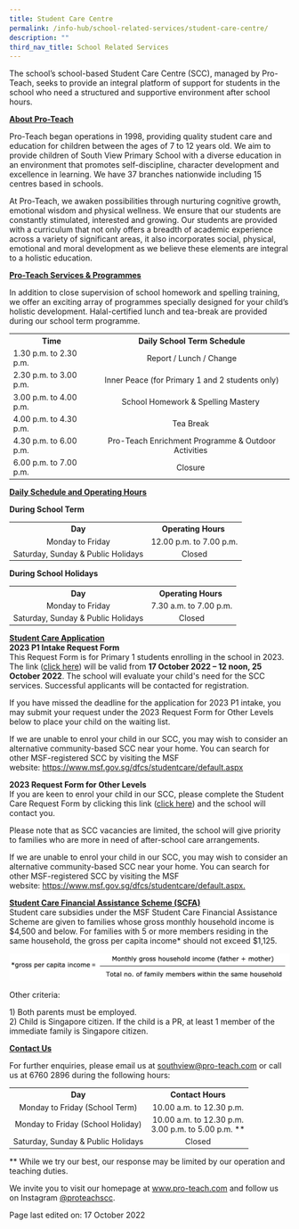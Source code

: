 ```yaml
---
title: Student Care Centre
permalink: /info-hub/school-related-services/student-care-centre/
description: ""
third_nav_title: School Related Services
---
```

<p>The school&rsquo;s school-based Student Care Centre (SCC), managed by Pro-Teach, seeks to provide an integral platform of support for students in the school who need a structured and supportive environment after school hours.</p>
<p><u><strong>About Pro-Teach</strong></u></p>
<p>Pro-Teach began operations in 1998, providing quality student care and education for children between the ages of 7 to 12 years old. We aim to provide children of South View Primary School with a diverse education in an environment that promotes self-discipline, character development and excellence in learning. We have 37 branches nationwide including 15 centres based in schools.</p>
<p>At Pro-Teach, we awaken possibilities through nurturing cognitive growth, emotional wisdom and physical wellness. We ensure that our students are constantly stimulated, interested and growing. Our students are provided with a curriculum that not only offers a breadth of academic experience across a variety of significant areas, it also incorporates social, physical, emotional and moral development as we believe these elements are integral to a holistic education.</p>
<p><strong><u>Pro-Teach Services &amp; Programmes</u></strong></p>
<p>In addition to close supervision of school homework and spelling training, we offer an exciting array of programmes specially designed for your child&rsquo;s holistic development. Halal-certified lunch and tea-break are provided during our school term programme.</p><table>
<tbody>
<tr>
<th style="text-align: center;">Time</th>
<th style="text-align: center;">Daily School Term Schedule</th>
</tr>
<tr>
<td>1.30 p.m. to 2.30 p.m.</td>
<td style="text-align: center;">Report / Lunch / Change</td>
</tr>
<tr>
<td>2.30 p.m. to 3.00 p.m.</td>
<td style="text-align: center;">Inner Peace (for Primary 1 and 2 students only)</td>
</tr>
<tr>
<td>3.00 p.m. to 4.00 p.m.&nbsp;</td>
<td style="text-align: center;">School Homework &amp; Spelling Mastery&nbsp;</td>
</tr>
<tr>
<td>4.00 p.m. to 4.30 p.m.&nbsp;</td>
<td style="text-align: center;">Tea Break&nbsp;</td>
</tr>
<tr>
<td>4.30 p.m. to 6.00 p.m.&nbsp;</td>
<td style="text-align: center;">Pro-Teach Enrichment Programme &amp; Outdoor Activities&nbsp;</td>
</tr>
<tr>
<td>6.00 p.m. to 7.00 p.m.&nbsp;</td>
<td style="text-align: center;">Closure&nbsp;</td>
</tr>
</tbody>
</table>
<p><strong><u>Daily Schedule and Operating Hours</u></strong></p>
<p><strong>During School Term</strong></p>
<table>
<tbody>
<tr>
<th style="text-align: center;">Day</th>
<th style="text-align: center;">Operating Hours&nbsp;</th>
</tr>
<tr>
<td style="text-align: center;">Monday to Friday</td>
<td style="text-align: center;">12.00 p.m. to 7.00 p.m.</td>
</tr>
<tr>
<td style="text-align: center;">Saturday, Sunday &amp; Public Holidays</td>
<td style="text-align: center;">Closed</td>
</tr>
</tbody>
</table>
<p><strong>During School Holidays</strong></p>
<table>
<tbody>
<tr>
<th style="text-align: center;">Day</th>
<th style="text-align: center;">Operating Hours&nbsp;</th>
</tr>
<tr>
<td style="text-align: center;">Monday to Friday</td>
<td style="text-align: center;">7.30 a.m. to 7.00 p.m.</td>
</tr>
<tr>
<td style="text-align: center;">Saturday, Sunday &amp; Public Holidays</td>
<td style="text-align: center;">Closed</td>
</tr>
</tbody>
</table>
<p><strong><span style="text-decoration: underline;">Student Care Application</span><br /></strong><strong>2023 P1 Intake Request Form<br /></strong>This Request Form is for Primary 1 students enrolling in the school in 2023. The link (<a href="https://form.gov.sg/63477cf481346a0012daddba" target="_blank" rel="noopener">click here</a>) will be valid from&nbsp;<strong>17 October 2022 &ndash; 12 noon, 25 October 2022</strong>. The school will evaluate your child's need for the SCC services. Successful applicants will be contacted for registration.</p>
<p>If you have missed the deadline for the application for 2023 P1 intake, you may submit your request under the 2023 Request Form for Other Levels below to place your child on the waiting list.</p>
<p>If we are unable to enrol your child in our SCC, you may wish to consider an alternative community-based SCC near your home. You can search for other MSF-registered SCC by visiting the MSF website:&nbsp;<a href="https://www.msf.gov.sg/dfcs/studentcare/default.aspx" target="_blank" rel="noopener">https://www.msf.gov.sg/dfcs/studentcare/default.aspx</a></p>
<p><strong>2023 Request Form for Other Levels<br /></strong>If you are keen to enrol your child in our SCC, please complete the Student Care Request Form by clicking this link (<a href="https://form.gov.sg/5fbb6621e9047c0012259340" target="_blank" rel="noopener">click here</a>) and the school will contact you.</p>
<p>Please note that as SCC vacancies are limited, the school will give priority to families who are more in need of after-school care arrangements.</p>
<p>If we are unable to enrol your child in our SCC, you may wish to consider an alternative community-based SCC near your home. You can search for other MSF-registered SCC by visiting the MSF website:&nbsp;<a href="https://www.msf.gov.sg/dfcs/studentcare/default.aspx" target="">https://www.msf.gov.sg/dfcs/studentcare/default.aspx.</a></p>
<p><strong><u>Student Care Financial Assistance Scheme (SCFA)<br /></u></strong>Student care subsidies under the MSF Student Care Financial Assistance Scheme are given to families whose gross monthly household income is $4,500 and below. For families with 5 or more members residing in the same household, the gross per capita income* should not exceed $1,125.</p>
<img src="/images/grossincome.png">
<p>Other criteria:</p>
<p>1) Both parents must be employed.<br />2) Child is Singapore citizen. If the child is a PR, at least 1 member of the immediate family is Singapore citizen.&nbsp;</p>
<p><strong><u>Contact Us</u></strong></p>
<p>For further enquiries, please email us at&nbsp;<a href="mailto:southview@pro-teach.com">southview@pro-teach.com</a>&nbsp;or call us at 6760 2896 during the following hours:</p>
<table>
<tbody>
<tr>
<th style="text-align: center;">Day</th>
<th style="text-align: center;">Contact Hours</th>
</tr>
<tr>
<td style="text-align: center;">Monday to Friday (School Term)</td>
<td style="text-align: center;">10.00 a.m. to 12.30 p.m.</td>
</tr>
<tr>
<td style="text-align: center;">Monday to Friday (School Holiday)</td>
<td style="text-align: center;">10.00 a.m. to 12.30 p.m.<br />3.00 p.m. to 5.00 p.m. **</td>
</tr>
<tr>
<td style="text-align: center;">Saturday, Sunday &amp; Public Holidays</td>
<td style="text-align: center;">Closed</td>
</tr>
</tbody>
</table>
<p>** While we try our best, our response may be limited by our operation and teaching duties.</p>
<p>We invite you to visit our homepage at&nbsp;<a href="http://www.pro-teach.com/" target="_blank" rel="noopener">www.pro-teach.com</a>&nbsp;and follow us on Instagram&nbsp;<a href="http://instagram.com/proteachscc" target="_blank" rel="noopener">@proteachscc</a>.</p>
<p>Page last edited on: 17 October 2022</p>